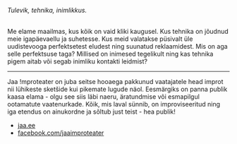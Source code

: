 *Tulevik, tehnika, inimlikkus.*<br><br>

Me elame maailmas, kus kõik on vaid kliki kaugusel. Kus tehnika on jõudnud meie igapäevaellu ja suhetesse. Kus meid valatakse püsivalt üle uudistevooga perfektsetest eludest ning suunatud reklaamidest. Mis on aga selle perfektsuse taga? Millised on inimesed tegelikult ning kas tehnika pigem aitab või segab inimliku kontakti leidmist?

---
Jaa !mproteater on juba seitse hooaega pakkunud vaatajatele head improt nii lühikeste sketšide kui pikemate lugude näol. Eesmärgiks on panna publik kaasa elama - olgu see siis läbi naeru, äratundmise või esmapilgul ootamatute vaatenurkade. Kõik, mis laval sünnib, on improviseeritud ning iga etendus on ainukordne ja sõltub just teist - hea publik!<br>

- [jaa.ee](http://jaa.ee)
- [facebook.com/jaaimproteater](https://www.facebook.com/jaaimproteater)
